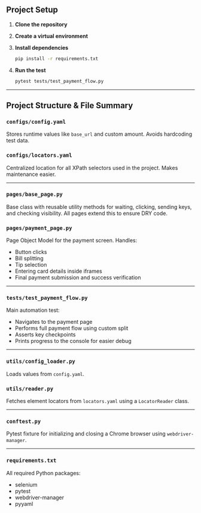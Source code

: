 ## Project Setup

1. **Clone the repository**

2. **Create a virtual environment**

3. **Install dependencies**
   ```bash
   pip install -r requirements.txt
   ```

4. **Run the test**
   ```bash
   pytest tests/test_payment_flow.py
   ```

---

## Project Structure & File Summary

### `configs/config.yaml`
Stores runtime values like `base_url` and custom amount. Avoids hardcoding test data.

### `configs/locators.yaml`
Centralized location for all XPath selectors used in the project. Makes maintenance easier.

---

### `pages/base_page.py`
Base class with reusable utility methods for waiting, clicking, sending keys, and checking visibility. All pages extend this to ensure DRY code.

### `pages/payment_page.py`
Page Object Model for the payment screen. Handles:
- Button clicks
- Bill splitting
- Tip selection
- Entering card details inside iframes
- Final payment submission and success verification

---

### `tests/test_payment_flow.py`
Main automation test:
- Navigates to the payment page
- Performs full payment flow using custom split
- Asserts key checkpoints
- Prints progress to the console for easier debug

---

### `utils/config_loader.py`
Loads values from `config.yaml`.

### `utils/reader.py`
Fetches element locators from `locators.yaml` using a `LocatorReader` class.

---

### `conftest.py`
Pytest fixture for initializing and closing a Chrome browser using `webdriver-manager`.

---

### `requirements.txt`
All required Python packages:
- selenium
- pytest
- webdriver-manager
- pyyaml
